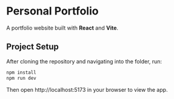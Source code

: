 # Personal Portfolio
A portfolio website built with **React** and **Vite**.

## Project Setup
After cloning the repository and navigating into the folder, run:

```bash
npm install
npm run dev
```
Then open http://localhost:5173 in your browser to view the app.
